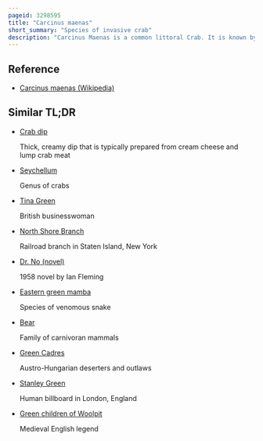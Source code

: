```yaml
---
pageid: 3298595
title: "Carcinus maenas"
short_summary: "Species of invasive crab"
description: "Carcinus Maenas is a common littoral Crab. It is known by various Names around the World. In the british Isles it is generally referred to as the Shore Crab or the green Shore Crab. In North America and South Africa, it bears the Name European green Crab."
---
```


## Reference

- [Carcinus maenas (Wikipedia)](https://en.wikipedia.org/?curid=3298595)

## Similar TL;DR

- [Crab dip](/tldr/en/crab-dip)

  Thick, creamy dip that is typically prepared from cream cheese and lump crab meat

- [Seychellum](/tldr/en/seychellum)

  Genus of crabs

- [Tina Green](/tldr/en/tina-green)

  British businesswoman

- [North Shore Branch](/tldr/en/north-shore-branch)

  Railroad branch in Staten Island, New York

- [Dr. No (novel)](/tldr/en/dr-no-novel)

  1958 novel by Ian Fleming

- [Eastern green mamba](/tldr/en/eastern-green-mamba)

  Species of venomous snake

- [Bear](/tldr/en/bear)

  Family of carnivoran mammals

- [Green Cadres](/tldr/en/green-cadres)

  Austro-Hungarian deserters and outlaws

- [Stanley Green](/tldr/en/stanley-green)

  Human billboard in London, England

- [Green children of Woolpit](/tldr/en/green-children-of-woolpit)

  Medieval English legend
